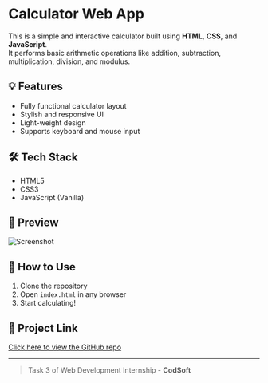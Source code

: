 # Calculator Web App

This is a simple and interactive calculator built using **HTML**, **CSS**, and **JavaScript**.  
It performs basic arithmetic operations like addition, subtraction, multiplication, division, and modulus.

## 💡 Features
- Fully functional calculator layout
- Stylish and responsive UI
- Light-weight design
- Supports keyboard and mouse input

## 🛠️ Tech Stack
- HTML5
- CSS3
- JavaScript (Vanilla)

## 📸 Preview
![Screenshot](screenshot.png) <!-- Optional if you want to add an image -->

## 🚀 How to Use
1. Clone the repository
2. Open `index.html` in any browser
3. Start calculating!

## 🔗 Project Link
[Click here to view the GitHub repo](https://github.com/Pratigya24/CODSOFT)

---

> Task 3 of Web Development Internship - **CodSoft**
